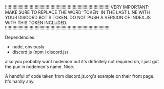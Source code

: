 !!!!!!!!!!!!!!!!!!!!!!!!!!!!!!!!!!!!!!!!!!!!!!!!!!!!!!!!!!!!!!!!!!!!!!!!!!!!!!!!!!!!!
VERY IMPORTANT:
MAKE SURE TO REPLACE THE WORD 'TOKEN' IN THE LAST LINE WITH YOUR DISCORD BOT'S TOKEN.
DO NOT PUSH A VERSION OF INDEX.JS WITH THIS TOKEN INCLUDED.
!!!!!!!!!!!!!!!!!!!!!!!!!!!!!!!!!!!!!!!!!!!!!!!!!!!!!!!!!!!!!!!!!!!!!!!!!!!!!!!!!!!!!

Dependencies:
- node, obviously
- discord.js (npm i discord.js)

also you probably want nodemon but it's definitely not required
oh, I just got the pun in nodemon's name. Nice.

A handful of code taken from discord.js.org's example on their front page. It's hardly any.